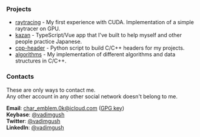 ### Projects

 * [raytracing](https://github.com/vadimgush/raytracing) - My first experience with CUDA. Implementation of a simple raytracer on GPU.
 * [kazan](https://github.com/gush-labs/kazan) - TypeScript/Vue app that I've built to help myself and other people practice Japanese.
 * [cpp-header](https://github.com/vadimgush/cpp-header) - Python script to build C/C++ headers for my projects.
 * [algorithms](https://github.com/vadimgush/algorithms) - My implementation of different algorithms and data structures in C/C++.

### Contacts

These are only ways to contact me.  
Any other account in any other social network doesn't belong to me.


**Email**: char_emblem.0k@icloud.com ([GPG key](public.txt))  
**Keybase**: [@vadimgush](https://keybase.io/vadimgush)  
**Twitter**: [@vadimgush](https://twitter.com/vadimgush)  
**LinkedIn**: [@vadimgush](https://linkedin.com/in/vadimgush)  
